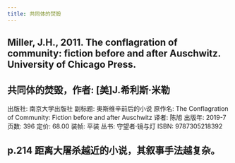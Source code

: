 ```yaml
---
title: 共同体的焚毁
---
```


## Miller, J.H., 2011. The conflagration of community: fiction before and after Auschwitz. University of Chicago Press.
## 共同体的焚毁，作者: [美]J.希利斯·米勒
出版社: 南京大学出版社
副标题: 奥斯维辛前后的小说
原作名: The Conflagration of Community: Fiction before and after Auschwitz
译者: 陈旭
出版年: 2019-7
页数: 396
定价: 68.00
装帧: 平装
丛书: 守望者·镜与灯
ISBN: 9787305218392
## p.214 距离大屠杀越近的小说，其叙事手法越复杂。
##
